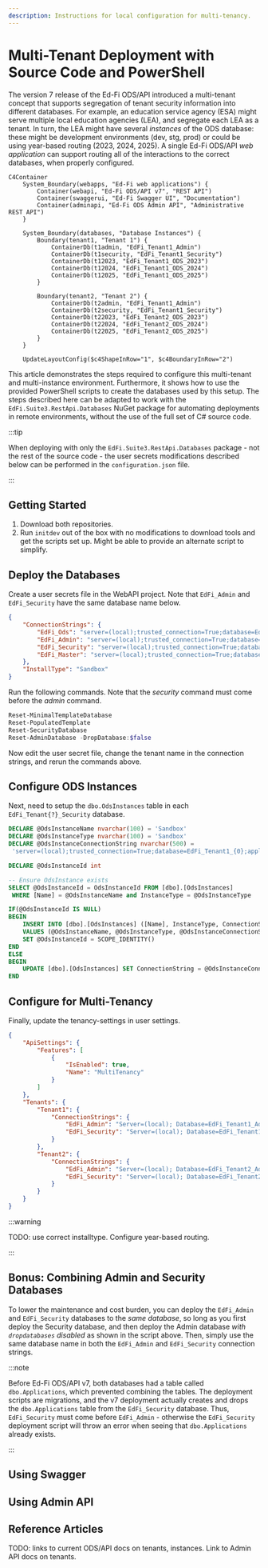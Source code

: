 ```yaml
---
description: Instructions for local configuration for multi-tenancy.
---
```


# Multi-Tenant Deployment with Source Code and PowerShell

The version 7 release of the Ed-Fi ODS/API introduced a multi-tenant concept
that supports segregation of tenant security information into different
databases. For example, an education service agency (ESA) might serve multiple
local education agencies (LEA), and segregate each LEA as a tenant. In turn, the
LEA might have several _instances_ of the ODS database: these might be
development environments (dev, stg, prod) or could be using year-based routing
(2023, 2024, 2025). A single Ed-Fi ODS/API _web application_ can support routing
all of the interactions to the correct databases, when properly configured.

```mermaid
C4Container
    System_Boundary(webapps, "Ed-Fi web applications") {
        Container(webapi, "Ed-Fi ODS/API v7", "REST API")
        Container(swaggerui, "Ed-Fi Swagger UI", "Documentation")
        Container(adminapi, "Ed-Fi ODS Admin API", "Administrative REST API")
    }

    System_Boundary(databases, "Database Instances") {
        Boundary(tenant1, "Tenant 1") {
            ContainerDb(t1admin, "EdFi_Tenant1_Admin")
            ContainerDb(t1security, "EdFi_Tenant1_Security")
            ContainerDb(t12023, "EdFi_Tenant1_ODS_2023")
            ContainerDb(t12024, "EdFi_Tenant1_ODS_2024")
            ContainerDb(t12025, "EdFi_Tenant1_ODS_2025")
        }

        Boundary(tenant2, "Tenant 2") {
            ContainerDb(t2admin, "EdFi_Tenant1_Admin")
            ContainerDb(t2security, "EdFi_Tenant1_Security")
            ContainerDb(t22023, "EdFi_Tenant2_ODS_2023")
            ContainerDb(t22024, "EdFi_Tenant2_ODS_2024")
            ContainerDb(t22025, "EdFi_Tenant2_ODS_2025")
        }
    }

    UpdateLayoutConfig($c4ShapeInRow="1", $c4BoundaryInRow="2")
```

This article demonstrates the steps required to configure this multi-tenant and
multi-instance environment. Furthermore, it shows how to use the provided
PowerShell scripts to create the databases used by this setup. The steps
described here can be adapted to work with the `EdFi.Suite3.RestApi.Databases`
NuGet package for automating deployments in remote environments, without the use
of the full set of C# source code.

:::tip

When deploying with only the `EdFi.Suite3.RestApi.Databases` package - not the
rest of the source code - the user secrets modifications described below can be
performed in the `configuration.json` file.

:::

## Getting Started

1. Download both repositories.
2. Run `initdev` out of the box with no modifications to download tools and get
   the scripts set up. Might be able to provide an alternate script to simplify.

## Deploy the Databases

Create a user secrets file in the WebAPI project. Note that `EdFi_Admin` and `EdFi_Security` have the same database name below.

```json
{
    "ConnectionStrings": {
        "EdFi_Ods": "server=(local);trusted_connection=True;database=EdFi_Tenant1_{0};Application Name=EdFi.Ods.WebApi",
        "EdFi_Admin": "server=(local);trusted_connection=True;database=EdFi_Tenant1_Admin;Application Name=EdFi.Ods.WebApi",
        "EdFi_Security": "server=(local);trusted_connection=True;database=EdFi_Tenant1_Security;persist security info=True;Application Name=EdFi.Ods.WebApi",
        "EdFi_Master": "server=(local);trusted_connection=True;database=master;Application Name=EdFi.Ods.WebApi"
    },
    "InstallType": "Sandbox"
}
```

Run the following commands. Note that the _security_ command must come before
the _admin_ command.

```powershell
Reset-MinimalTemplateDatabase
Reset-PopulatedTemplate
Reset-SecurityDatabase
Reset-AdminDatabase -DropDatabase:$false
```

Now edit the user secret file, change the tenant name in the connection strings,
and rerun the commands above.

## Configure ODS Instances

Next, need to setup the `dbo.OdsInstances` table in each `EdFi_Tenant{?}_Security` database.

```sql
DECLARE @OdsInstanceName nvarchar(100) = 'Sandbox'
DECLARE @OdsInstanceType nvarchar(100) = 'Sandbox'
DECLARE @OdsInstanceConnectionString nvarchar(500) =
 'server=(local);trusted_connection=True;database=EdFi_Tenant1_{0};application name=EdFi.Ods.WebApi;Encrypt=False'

DECLARE @OdsInstanceId int

-- Ensure OdsInstance exists
SELECT @OdsInstanceId = OdsInstanceId FROM [dbo].[OdsInstances]
 WHERE [Name] = @OdsInstanceName and InstanceType = @OdsInstanceType

IF(@OdsInstanceId IS NULL)
BEGIN
    INSERT INTO [dbo].[OdsInstances] ([Name], InstanceType, ConnectionString)
    VALUES (@OdsInstanceName, @OdsInstanceType, @OdsInstanceConnectionString)
    SET @OdsInstanceId = SCOPE_IDENTITY()
END
ELSE
BEGIN
    UPDATE [dbo].[OdsInstances] SET ConnectionString = @OdsInstanceConnectionString WHERE OdsInstanceId = @OdsInstanceId
END
```

## Configure for Multi-Tenancy

Finally, update the tenancy-settings in user settings.

```json
{
    "ApiSettings": {
        "Features": [
            {
                "IsEnabled": true,
                "Name": "MultiTenancy"
            }
        ]
    },
    "Tenants": {
        "Tenant1": {
            "ConnectionStrings": {
                "EdFi_Admin": "Server=(local); Database=EdFi_Tenant1_Admin; Trusted_Connection=True; Application Name=EdFi.Ods.WebApi;",
                "EdFi_Security": "Server=(local); Database=EdFi_Tenant1_Security; Trusted_Connection=True; Persist Security Info=True; Application Name=EdFi.Ods.WebApi;"
            }
        },
        "Tenant2": {
            "ConnectionStrings": {
                "EdFi_Admin": "Server=(local); Database=EdFi_Tenant2_Admin; Trusted_Connection=True; Application Name=EdFi.Ods.WebApi;",
                "EdFi_Security": "Server=(local); Database=EdFi_Tenant2_Security; Trusted_Connection=True; Persist Security Info=True; Application Name=EdFi.Ods.WebApi;"
            }
        }
    }
}
```

:::warning

TODO: use correct installtype. Configure year-based routing.

:::

## Bonus: Combining Admin and Security Databases

To lower the maintenance and cost burden, you can deploy the `EdFi_Admin` and
`EdFi_Security` databases to the _same database_, so long as you first deploy
the Security database, and then deploy the Admin database _with `dropdatabases`
disabled_ as shown in the script above. Then, simply use the same database name
in both the `EdFi_Admin` and `EdFi_Security` connection strings.

:::note

Before Ed-Fi ODS/API v7, both databases had a table called `dbo.Applications`,
which prevented combining the tables. The deployment scripts are migrations, and
the v7 deployment actually creates and drops the `dbo.Applications` table from
the `EdFi_Security` database. Thus, `EdFi_Security` must come before
`EdFi_Admin` - otherwise the `EdFi_Security` deployment script will throw an
error when seeing that `dbo.Applications` already exists.

:::

## Using Swagger

## Using Admin API

## Reference Articles

TODO: links to current ODS/API docs on tenants, instances. Link to Admin API docs on tenants.
